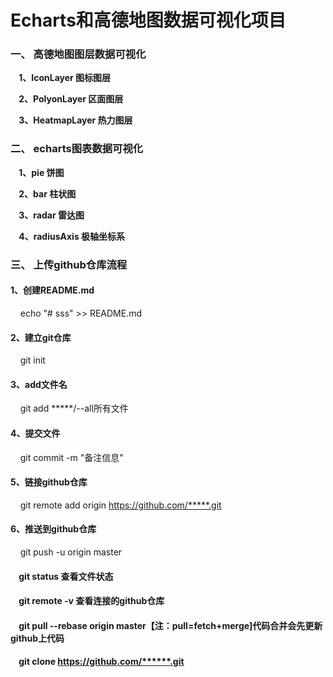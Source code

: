 # Echarts和高德地图数据可视化项目


### 一、 高德地图图层数据可视化

**&nbsp;&nbsp;&nbsp;&nbsp;1、IconLayer 图标图层**

**&nbsp;&nbsp;&nbsp;&nbsp;2、PolyonLayer 区面图层**

**&nbsp;&nbsp;&nbsp;&nbsp;3、HeatmapLayer 热力图层**



### 二、 echarts图表数据可视化

**&nbsp;&nbsp;&nbsp;&nbsp;1、pie 饼图**

**&nbsp;&nbsp;&nbsp;&nbsp;2、bar 柱状图**

**&nbsp;&nbsp;&nbsp;&nbsp;3、radar 雷达图**

**&nbsp;&nbsp;&nbsp;&nbsp;4、radiusAxis 极轴坐标系**


### 三、 上传github仓库流程

#### 1、创建README.md
&nbsp;&nbsp;&nbsp;&nbsp;echo "# sss" >> README.md 
#### 2、建立git仓库
&nbsp;&nbsp;&nbsp;&nbsp;git init
#### 3、add文件名
&nbsp;&nbsp;&nbsp;&nbsp;git add *****/--all所有文件
#### 4、提交文件 
&nbsp;&nbsp;&nbsp;&nbsp;git commit -m "备注信息"
#### 5、链接github仓库 
&nbsp;&nbsp;&nbsp;&nbsp;git remote add origin https://github.com/*****.git
#### 6、推送到github仓库 
&nbsp;&nbsp;&nbsp;&nbsp;git push -u origin master

#### &nbsp;&nbsp;&nbsp;&nbsp;git status  查看文件状态
#### &nbsp;&nbsp;&nbsp;&nbsp;git remote -v  查看连接的github仓库
#### &nbsp;&nbsp;&nbsp;&nbsp;git pull --rebase origin master【注：pull=fetch+merge]代码合并会先更新github上代码
#### &nbsp;&nbsp;&nbsp;&nbsp;git clone  https://github.com/******.git
